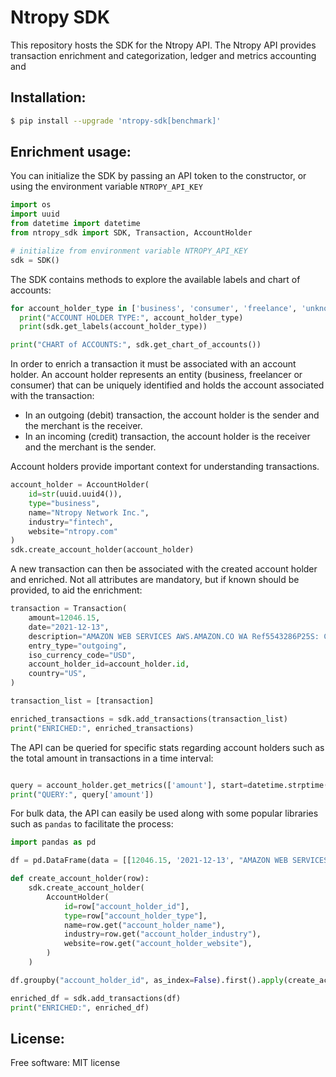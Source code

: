# Ntropy SDK

This repository hosts the SDK for the Ntropy API.
The Ntropy API provides transaction enrichment and categorization, ledger and metrics accounting and 


## Installation:

```bash
$ pip install --upgrade 'ntropy-sdk[benchmark]'
```

## Enrichment usage:

You can initialize the SDK by passing an API token to the constructor, or using the environment variable `NTROPY_API_KEY`

```python
import os
import uuid
from datetime import datetime
from ntropy_sdk import SDK, Transaction, AccountHolder

# initialize from environment variable NTROPY_API_KEY
sdk = SDK()

```

The SDK contains methods to explore the available labels and chart of accounts:

```python
for account_holder_type in ['business', 'consumer', 'freelance', 'unknown']:
  print("ACCOUNT HOLDER TYPE:", account_holder_type)
  print(sdk.get_labels(account_holder_type))

print("CHART of ACCOUNTS:", sdk.get_chart_of_accounts())

```

In order to enrich a transaction it must be associated with an account holder. An account holder represents an entity (business, freelancer or consumer) that can be uniquely identified and holds the account associated with the transaction:

- In an outgoing (debit) transaction, the account holder is the sender and the merchant is the receiver.
- In an incoming (credit) transaction, the account holder is the receiver and the merchant is the sender.

Account holders provide important context for understanding transactions.

```python
account_holder = AccountHolder(
    id=str(uuid.uuid4()),
    type="business",
    name="Ntropy Network Inc.",
    industry="fintech",
    website="ntropy.com"
)
sdk.create_account_holder(account_holder)
```

A new transaction can then be associated with the created account holder and enriched. Not all attributes are mandatory, but if known should be provided, to aid the enrichment:

```python
transaction = Transaction(
    amount=12046.15,
    date="2021-12-13",
    description="AMAZON WEB SERVICES AWS.AMAZON.CO WA Ref5543286P25S: Crd15",
    entry_type="outgoing",
    iso_currency_code="USD",
    account_holder_id=account_holder.id,
    country="US",
)

transaction_list = [transaction]

enriched_transactions = sdk.add_transactions(transaction_list)
print("ENRICHED:", enriched_transactions)
```

The API can be queried for specific stats regarding account holders such as the total amount in transactions in a time interval:

```python

query = account_holder.get_metrics(['amount'], start=datetime.strptime("2021-12-01", "%Y-%m-%d"), end=datetime.strptime("2022-01-01", "%Y-%m-%d"))
print("QUERY:", query['amount'])

```

For bulk data, the API can easily be used along with some popular libraries such as `pandas` to facilitate the process:

```python
import pandas as pd

df = pd.DataFrame(data = [[12046.15, '2021-12-13', "AMAZON WEB SERVICES AWS.AMAZON.CO WA Ref5543286P25S: Crd15", 'outgoing', 'USD', 'US', str(uuid.uuid4()), 'business', "Ntropy Network Inc.", "fintech", "ntropy.com"]], columns = ["amount", "date", "description", "entry_type", "iso_currency_code", "country", "account_holder_id", "account_holder_type", "account_holder_name", "account_holder_industry", "account_holder_website"])

def create_account_holder(row):
    sdk.create_account_holder(
        AccountHolder(
            id=row["account_holder_id"],
            type=row["account_holder_type"],
            name=row.get("account_holder_name"),
            industry=row.get("account_holder_industry"),
            website=row.get("account_holder_website"),
        )
    )

df.groupby("account_holder_id", as_index=False).first().apply(create_account_holder, axis=1)

enriched_df = sdk.add_transactions(df)
print("ENRICHED:", enriched_df)

```

## License:
Free software: MIT license


